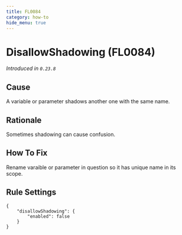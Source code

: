 ```yaml
---
title: FL0084
category: how-to
hide_menu: true
---
```


# DisallowShadowing (FL0084)

*Introduced in `0.23.8`*

## Cause

A variable or parameter shadows another one with the same name.

## Rationale

Sometimes shadowing can cause confusion.

## How To Fix

Rename varaible or parameter in question so it has unique name in its scope.

## Rule Settings

    {
        "disallowShadowing": {
            "enabled": false
        }
    }
